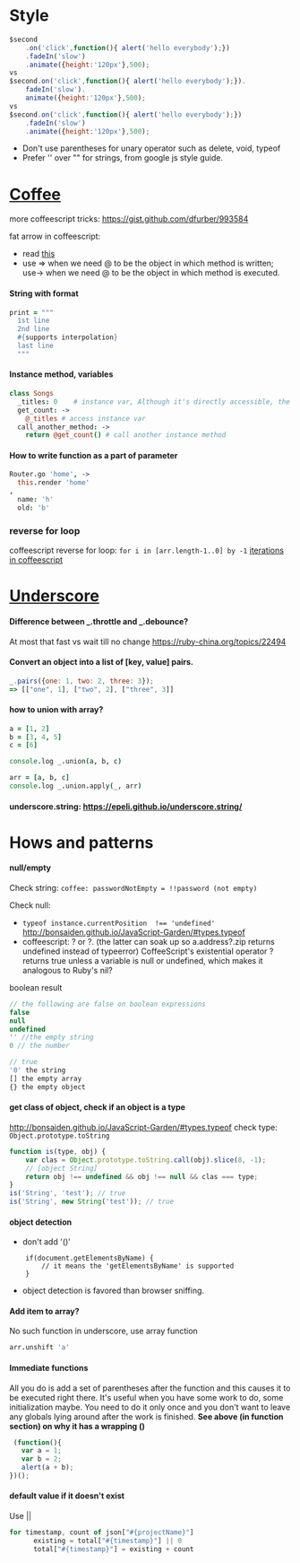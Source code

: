 # Style

```js
$second
    .on('click',function(){ alert('hello everybody');})
    .fadeIn('slow')
    .animate({height:'120px'},500);
vs 
$second.on('click',function(){ alert('hello everybody');}).
    fadeIn('slow').
    animate({height:'120px'},500);
vs
$second.on('click',function(){ alert('hello everybody');})
    .fadeIn('slow')
    .animate({height:'120px'},500);
```

- Don't use parentheses for unary operator such as delete, void, typeof
- Prefer '' over "" for strings, from google js style guide.


# [Coffee](http://coffeescript.org/)

more coffeescript tricks: https://gist.github.com/dfurber/993584

fat arrow in coffeescript: 
- read [this](http://webapplog.com/understanding-fat-arrows-in-coffeescript/)
- use => when we need @ to be the object in which method is written; use-> when we need @ to be the object in which method is executed.

#### String with format
```coffee
print = """
  1st line
  2nd line
  #{supports interpolation}
  last line
  """
```

#### Instance method, variables
```coffee
class Songs
  _titles: 0    # instance var, Although it's directly accessible, the leading _ defines it by convention as private property.
  get_count: ->
    @_titles # access instance var
  call_another_method: ->
    return @get_count() # call another instance method
```

#### How to write function as a part of parameter
```coffee
Router.go 'home', -> 
  this.render 'home'
, 
  name: 'h'
  old: 'b'
```

### reverse for loop
coffeescript reverse for loop: `for i in [arr.length-1..0] by -1`
[iterations in coffeescript](http://discontinuously.com/2012/05/iteration-in-coffeescript/)


# [Underscore](http://underscorejs.org/)

#### Difference between _.throttle and _.debounce?
At most that fast vs wait till no change https://ruby-china.org/topics/22494

#### Convert an object into a list of [key, value] pairs.
```js
_.pairs({one: 1, two: 2, three: 3});
=> [["one", 1], ["two", 2], ["three", 3]]
```

#### how to union with array?
```coffee
a = [1, 2]
b = [3, 4, 5]
c = [6]

console.log _.union(a, b, c)

arr = [a, b, c]
console.log _.union.apply(_, arr)
```

#### underscore.string: https://epeli.github.io/underscore.string/

# Hows and patterns

#### null/empty

Check string:
`coffee: passwordNotEmpty = !!password (not empty)`

Check null:
- `typeof instance.currentPosition  !== 'undefined'` http://bonsaiden.github.io/JavaScript-Garden/#types.typeof
- coffeescript: ? or ?. (the latter can soak up so a.address?.zip returns undefined instead of typeerror)
CoffeeScript's existential operator ? returns true unless a variable is null or undefined, which makes it analogous to Ruby's nil?

boolean result
```js
// the following are false on boolean expressions
false 
null
undefined
'' //the empty string
0 // the number

// true
'0' the string
[] the empty array
{} the empty object
```
#### get class of object, check if an object is a type
http://bonsaiden.github.io/JavaScript-Garden/#types.typeof
check type: `Object.prototype.toString`

```js
function is(type, obj) {
    var clas = Object.prototype.toString.call(obj).slice(8, -1);
    // [object String]
    return obj !== undefined && obj !== null && clas === type;
}
is('String', 'test'); // true
is('String', new String('test')); // true
```
#### object detection
- don't add '()'
```
    if(document.getElementsByName) {
        // it means the 'getElementsByName' is supported
    }
```
- object detection is favored than browser sniffing.

#### Add item to array?
No such function in underscore, use array function
```coffee
arr.unshift 'a'
```

#### Immediate functions
All you do is add a set of parentheses after the function and this causes it to be executed right there. It's useful when you have some work to do, some initialization maybe. You need to do it only once and you don't want to leave any globals lying around after the work is finished. 
**See above (in function section) on why it has a wrapping ()**
```js
 (function(){
   var a = 1;
   var b = 2;
   alert(a + b);
})();
```

#### default value if it doesn't exist
Use ||
```js
for timestamp, count of json["#{projectName}"]
      existing = total["#{timestamp}"] || 0
      total["#{timestamp}"] = existing + count
```




